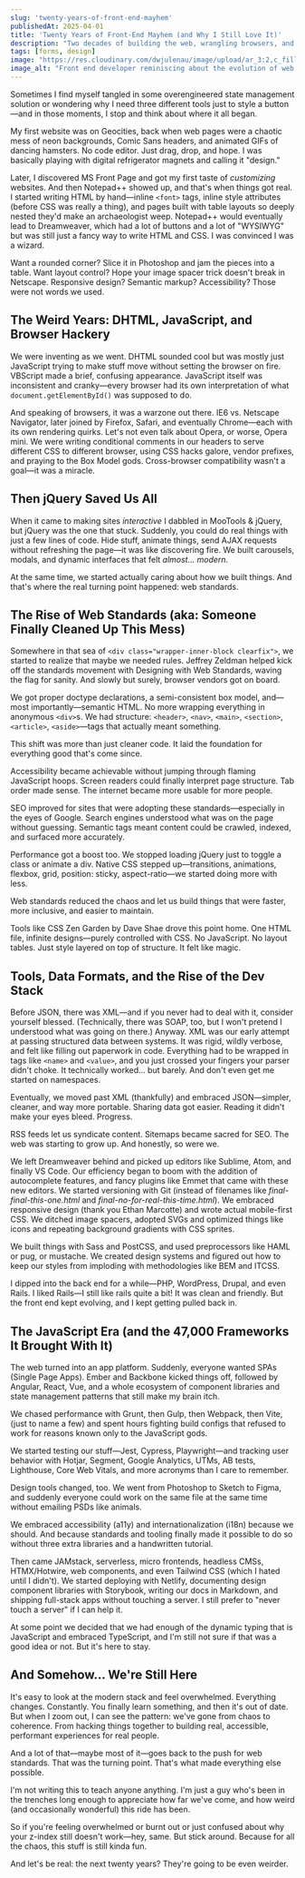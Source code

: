```yaml
---
slug: 'twenty-years-of-front-end-mayhem'
publishedAt: 2025-04-01
title: 'Twenty Years of Front-End Mayhem (and Why I Still Love It)'
description: "Two decades of building the web, wrangling browsers, and keeping up with front-end trends—without losing the joy along the way."
tags: [forms, design]
image: "https://res.cloudinary.com/dwjulenau/image/upload/ar_3:2,c_fill,dpr_auto,f_auto,fl_progressive,q_auto/v1745185005/josh-portfolio/assets_task_01jsahvg61efssrzm2pmnep1pa_img_0.webp"
image_alt: "Front end developer reminiscing about the evolution of web development."
---
```


Sometimes I find myself tangled in some overengineered state management solution or wondering why I need three different tools just to style a button—and in those moments, I stop and think about where it all began.

My first website was on Geocities, back when web pages were a chaotic mess of neon backgrounds, Comic Sans headers, and animated GIFs of dancing hamsters. No code editor. Just drag, drop, and hope. I was basically playing with digital refrigerator magnets and calling it "design."

Later, I discovered MS Front Page and got my first taste of <em>customizing</em> websites. And then Notepad++ showed up, and that's when things got real. I started writing HTML by hand&mdash;inline `<font>` tags, inline style attributes (before CSS was really a thing), and pages built with table layouts so deeply nested they'd make an archaeologist weep. Notepad++ would eventually lead to Dreamweaver, which had a lot of buttons and a lot of "WYSIWYG" but was still just a fancy way to write HTML and CSS. I was convinced I was a wizard.

Want a rounded corner? Slice it in Photoshop and jam the pieces into a table. Want layout control? Hope your image spacer trick doesn't break in Netscape. Responsive design? Semantic markup? Accessibility? Those were not words we used.

## The Weird Years: DHTML, JavaScript, and Browser Hackery
We were inventing as we went. DHTML sounded cool but was mostly just JavaScript trying to make stuff move without setting the browser on fire. VBScript made a brief, confusing appearance. JavaScript itself was inconsistent and cranky&mdash;every browser had its own interpretation of what `document.getElementById()` was supposed to do.

And speaking of browsers, it was a warzone out there. IE6 vs. Netscape Navigator, later joined by Firefox, Safari, and eventually Chrome—each with its own rendering quirks. Let's not even talk about Opera, or worse, Opera mini. We were writing conditional comments in our headers to serve different CSS to different browser, using CSS hacks galore, vendor prefixes, and praying to the Box Model gods. Cross-browser compatibility wasn't a goal&mdash;it was a miracle.

## Then jQuery Saved Us All
When it came to making sites <em>interactive</em> I dabbled in MooTools & jQuery, but jQuery was the one that stuck. Suddenly, you could do real things with just a few lines of code. Hide stuff, animate things, send AJAX requests without refreshing the page&mdash;it was like discovering fire. We built carousels, modals, and dynamic interfaces that felt <em>almost… modern</em>.

At the same time, we started actually caring about how we built things. And that's where the real turning point happened: web standards.

## The Rise of Web Standards (aka: Someone Finally Cleaned Up This Mess)
Somewhere in that sea of `<div class="wrapper-inner-block clearfix">`, we started to realize that maybe we needed rules. Jeffrey Zeldman helped kick off the standards movement with Designing with Web Standards, waving the flag for sanity. And slowly but surely, browser vendors got on board.

We got proper doctype declarations, a semi-consistent box model, and—most importantly&mdash;semantic HTML. No more wrapping everything in anonymous `<div>`s. We had structure: `<header>`, `<nav>`, `<main>`, `<section>`, `<article>`, `<aside>`&mdash;tags that actually meant something.

This shift was more than just cleaner code. It laid the foundation for everything good that's come since.

Accessibility became achievable without jumping through flaming JavaScript hoops. Screen readers could finally interpret page structure. Tab order made sense. The internet became more usable for more people.

SEO improved for sites that were adopting these standards&mdash;especially in the eyes of Google. Search engines understood what was on the page without guessing. Semantic tags meant content could be crawled, indexed, and surfaced more accurately.

Performance got a boost too. We stopped loading jQuery just to toggle a class or animate a div. Native CSS stepped up—transitions, animations, flexbox, grid, position: sticky, aspect-ratio—we started doing more with less.

Web standards reduced the chaos and let us build things that were faster, more inclusive, and easier to maintain.

Tools like CSS Zen Garden by Dave Shae drove this point home. One HTML file, infinite designs&mdash;purely controlled with CSS. No JavaScript. No layout tables. Just style layered on top of structure. It felt like magic.

## Tools, Data Formats, and the Rise of the Dev Stack

Before JSON, there was XML&mdash;and if you never had to deal with it, consider yourself blessed. (Technically, there was SOAP, too, but I won't pretend I understood what was going on there.) Anyway. XML was our early attempt at passing structured data between systems. It was rigid, wildly verbose, and felt like filling out paperwork in code. Everything had to be wrapped in tags like `<name>` and `<value>`, and you just crossed your fingers your parser didn't choke. It technically worked… but barely. And don't even get me started on namespaces.

Eventually, we moved past XML (thankfully) and embraced JSON—simpler, cleaner, and way more portable. Sharing data got easier. Reading it didn't make your eyes bleed. Progress.

RSS feeds let us syndicate content. Sitemaps became sacred for SEO. The web was starting to grow up. And honestly, so were we.

We left Dreamweaver behind and picked up editors like Sublime, Atom, and finally VS Code. Our efficiency began to boom with the addition of autocomplete features, and fancy plugins like Emmet that came with these new editors. We started versioning with Git (instead of filenames like <em>final-final-this-one.html</em> and <em>final-no-for-real-this-time.html</em>). We embraced responsive design (thank you Ethan Marcotte) and wrote actual mobile-first CSS. We ditched image spacers, adopted SVGs and optimized things like icons and repeating background gradients with CSS sprites.

We built things with Sass and PostCSS, and used preprocessors like HAML or pug, or mustache. We created design systems and figured out how to keep our styles from imploding with methodologies like BEM and ITCSS.

I dipped into the back end for a while&mdash;PHP, WordPress, Drupal, and even Rails. I liked Rails&mdash;I still like rails quite a bit! It was clean and friendly. But the front end kept evolving, and I kept getting pulled back in.

## The JavaScript Era (and the 47,000 Frameworks It Brought With It)
The web turned into an app platform. Suddenly, everyone wanted SPAs (Single Page Apps). Ember and Backbone kicked things off, followed by Angular, React, Vue, and a whole ecosystem of component libraries and state management patterns that still make my brain itch.

We chased performance with Grunt, then Gulp, then Webpack, then Vite, (just to name a few) and spent hours fighting build configs that refused to work for reasons known only to the JavaScript gods.

We started testing our stuff&mdash;Jest, Cypress, Playwright&mdash;and tracking user behavior with Hotjar, Segment, Google Analytics, UTMs, AB tests, Lighthouse, Core Web Vitals, and more acronyms than I care to remember.

Design tools changed, too. We went from Photoshop to Sketch to Figma, and suddenly everyone could work on the same file at the same time without emailing PSDs like animals.

We embraced accessibility (a11y) and internationalization (i18n) because we should. And because standards and tooling finally made it possible to do so without three extra libraries and a handwritten tutorial.

Then came JAMstack, serverless, micro frontends, headless CMSs, HTMX/Hotwire, web components, and even Tailwind CSS (which I hated until I didn't). We started deploying with Netlify, documenting design component libraries with Storybook, writing our docs in Markdown, and shipping full-stack apps without touching a server. I still prefer to "never touch a server" if I can help it.

At some point we decided that we had enough of the dynamic typing that is JavaScript and embraced TypeScript, and I'm still not sure if that was a good idea or not. But it's here to stay.

## And Somehow… We're Still Here
It's easy to look at the modern stack and feel overwhelmed. Everything changes. Constantly. You finally learn something, and then it's out of date. But when I zoom out, I can see the pattern: we've gone from chaos to coherence. From hacking things together to building real, accessible, performant experiences for real people.

And a lot of that&mdash;maybe most of it&mdash;goes back to the push for web standards. That was the turning point. That's what made everything else possible.

I'm not writing this to teach anyone anything. I'm just a guy who's been in the trenches long enough to appreciate how far we've come, and how weird (and occasionally wonderful) this ride has been.

So if you're feeling overwhelmed or burnt out or just confused about why your z-index still doesn't work—hey, same. But stick around. Because for all the chaos, this stuff is still kinda fun.

And let's be real: the next twenty years? They're going to be even weirder.
